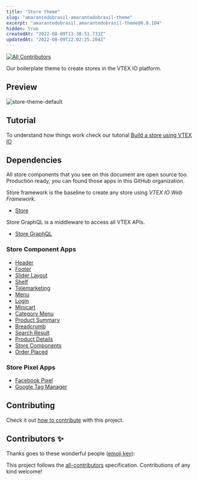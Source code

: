 ```yaml
---
title: "Store theme"
slug: "amarantedobrasil-amarantedobrasil-theme"
excerpt: "amarantedobrasil.amarantedobrasil-theme@0.0.104"
hidden: true
createdAt: "2022-08-09T13:38:51.733Z"
updatedAt: "2022-08-09T22:02:25.204Z"
---
```

<!-- ALL-CONTRIBUTORS-BADGE:START - Do not remove or modify this section -->

[![All Contributors](https://img.shields.io/badge/all_contributors-0-orange.svg?style=flat-square)](#contributors-)

<!-- ALL-CONTRIBUTORS-BADGE:END -->

Our boilerplate theme to create stores in the VTEX IO platform.

## Preview

![store-theme-default](https://user-images.githubusercontent.com/1354492/63937047-e8d81c80-ca37-11e9-86fc-61e88847bbfb.png)

## Tutorial

To understand how things work check our tutorial [Build a store using VTEX IO](https://vtex.io/docs/getting-started/build-stores-with-vtex-io/1)

## Dependencies

All store components that you see on this document are open source too. Production ready, you can found those apps in this GitHub organization.

Store framework is the baseline to create any store using _VTEX IO Web Framework_.

-   [Store](https://github.com/vtex-apps/store/blob/master/README.md)

Store GraphQL is a middleware to access all VTEX APIs.

-   [Store GraphQL](https://github.com/vtex-apps/store-graphql/blob/master/docs/README.md)

### Store Component Apps

-   [Header](https://github.com/vtex-apps/store-header/blob/master/docs/README.md)
-   [Footer](https://github.com/vtex-apps/store-footer/blob/master/docs/README.md)
-   [Slider Layout](https://github.com/vtex-apps/slider-layout/blob/master/docs/README.md)
-   [Shelf](https://github.com/vtex-apps/shelf/blob/master/docs/README.md)
-   [Telemarketing](https://github.com/vtex-apps/telemarketing/blob/master/docs/README.md)
-   [Menu](https://github.com/vtex-apps/menu/blob/master/docs/README.md)
-   [Login](https://github.com/vtex-apps/login/blob/master/docs/README.md)
-   [Minicart](https://github.com/vtex-apps/minicart/blob/master/docs/README.md)
-   [Category Menu](https://github.com/vtex-apps/category-menu/blob/master/docs/README.md)
-   [Product Summary](https://github.com/vtex-apps/product-summary/blob/master/docs/README.md)
-   [Breadcrumb](https://github.com/vtex-apps/breadcrumb/blob/master/docs/README.md)
-   [Search Result](https://github.com/vtex-apps/search-result/blob/master/docs/README.md)
-   [Product Details](https://github.com/vtex-apps/product-details/blob/master/docs/README.md)
-   [Store Components](https://github.com/vtex-apps/store-components/blob/master/docs/README.md)
-   [Order Placed](https://github.com/vtex-apps/order-placed/blob/master/docs/README.md)

### Store Pixel Apps

-   [Facebook Pixel](https://github.com/vtex-apps/facebook-pixel/blob/master/docs/README.md)
-   [Google Tag Manager](https://github.com/vtex-apps/google-tag-manager/blob/master/docs/README.md)

## Contributing

Check it out [how to contribute](https://github.com/vtex-apps/awesome-io#contributing) with this project.

## Contributors ✨

Thanks goes to these wonderful people ([emoji key](https://allcontributors.org/docs/en/emoji-key)):

<!-- ALL-CONTRIBUTORS-LIST:START - Do not remove or modify this section -->
<!-- prettier-ignore-start -->
<!-- markdownlint-disable -->
<!-- markdownlint-enable -->
<!-- prettier-ignore-end -->

<!-- ALL-CONTRIBUTORS-LIST:END -->

This project follows the [all-contributors](https://github.com/all-contributors/all-contributors) specification. Contributions of any kind welcome!